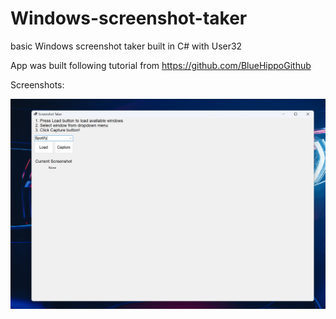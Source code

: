 # Windows-screenshot-taker
basic Windows screenshot taker built in C# with User32

App was built following tutorial from https://github.com/BlueHippoGithub

Screenshots:

![UI screenshot](https://github.com/josippr/Windows-screenshot-taker/blob/main/screenshotTaker.png)
